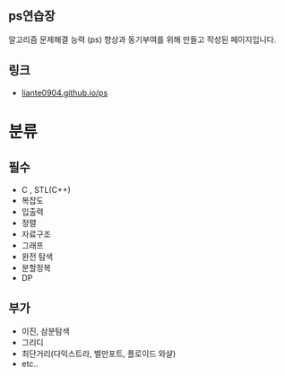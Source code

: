 ## ps연습장

알고리즘 문제해결 능력 (ps) 향상과 동기부여를 위해 만들고 작성된 페이지입니다.

## 링크

- [liante0904.github.io/ps](https://liante0904.github.io/ps)

# 분류
## 필수
- C , STL(C++)
- 복잡도
- 입출력
- 정렬
- 자료구조
- 그래프
- 완전 탐색
- 분할정복
- DP

## 부가
- 이진, 삼분탐색
- 그리디
- 최단거리(다익스트라, 벨만포트, 플로이드 와샬)
- etc..

